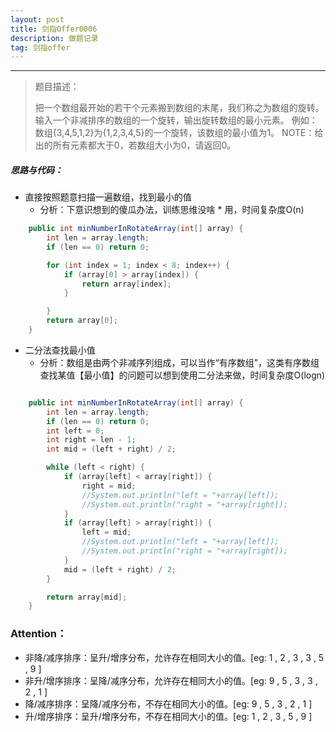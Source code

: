 ```yaml
---
layout: post
title: 剑指Offer0006
description: 做题记录
tag: 剑指offer
---
```


---



> 题目描述：
>
> 把一个数组最开始的若干个元素搬到数组的末尾，我们称之为数组的旋转。 输入一个非减排序的数组的一个旋转，输出旋转数组的最小元素。 
> 例如：数组{3,4,5,1,2}为{1,2,3,4,5}的一个旋转，该数组的最小值为1。 
> NOTE：给出的所有元素都大于0，若数组大小为0，请返回0。

  

##### 思路与代码：

* 直接按照题意扫描一遍数组，找到最小的值  
  * 分析：下意识想到的傻瓜办法，训练思维没啥 * 用，时间复杂度O(n)  

```Java
    public int minNumberInRotateArray(int[] array) {
        int len = array.length;
        if (len == 0) return 0;

        for (int index = 1; index < 8; index++) {
            if (array[0] > array[index]) {
                return array[index];
            }

        }
        return array[0];
    }

```

* 二分法查找最小值
  * 分析：数组是由两个非减序列组成，可以当作“有序数组”，这类有序数组查找某值【最小值】的问题可以想到使用二分法来做，时间复杂度O(logn)

```java

    public int minNumberInRotateArray(int[] array) {
        int len = array.length;
        if (len == 0) return 0;
        int left = 0;
        int right = len - 1;
        int mid = (left + right) / 2;

        while (left < right) {
            if (array[left] < array[right]) {
                right = mid;
                //System.out.println("left = "+array[left]);
                //System.out.println("right = "+array[right]);
            }
            if (array[left] > array[right]) {
                left = mid;
                //System.out.println("left = "+array[left]);
                //System.out.println("right = "+array[right]);
            }
            mid = (left + right) / 2;
        }

        return array[mid];
    }
```

  

### Attention：

* 非降/减序排序：呈升/增序分布，允许存在相同大小的值。[eg:  1 , 2 , 3 , 3 , 5 , 9 ]  
* 非升/增序排序：呈降/减序分布，允许存在相同大小的值。[eg:  9 , 5 , 3 , 3 , 2 , 1 ]  
* 降/减序排序：呈降/减序分布，不存在相同大小的值。[eg:  9 , 5 , 3 , 2 , 1 ]  
* 升/增序排序：呈升/增序分布，不存在相同大小的值。[eg:  1 , 2 , 3 , 5 , 9 ]  